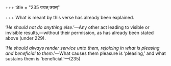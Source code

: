 +++
title = "235 यावत् त्रयस्"

+++
What is meant by this verse has already been explained.

‘*He should not do anything else*.’—Any other act leading to visible or
invisible results,—without their permission, as has already been stated
above (under 229).

‘*He should always render service unto them, rejoicing in what is
pleasing and beneficial to them*.’—What causes them pleasure is
‘pleasing,’ and what sustains them is ‘beneficial.’—(235)



